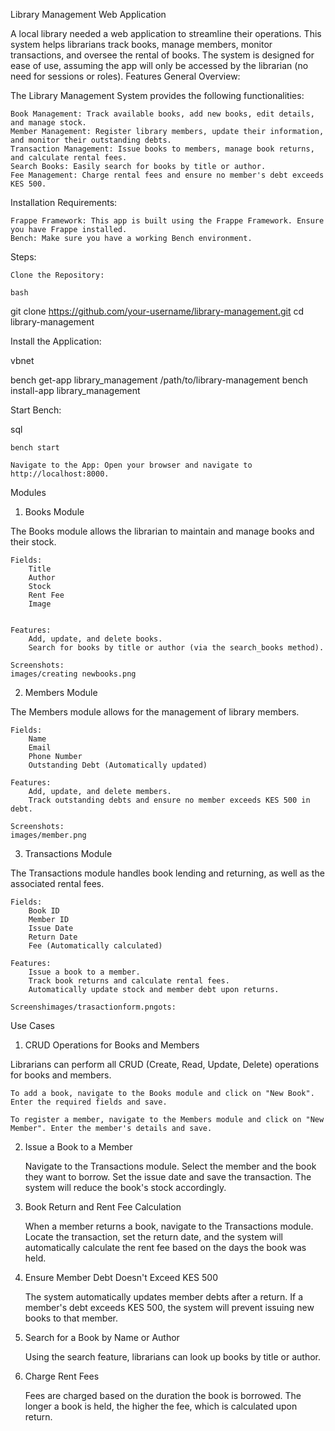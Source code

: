 Library Management Web Application

A local library needed a web application to streamline their operations. This system helps librarians track books, manage members, monitor transactions, and oversee the rental of books. The system is designed for ease of use, assuming the app will only be accessed by the librarian (no need for sessions or roles).
Features
General Overview:

The Library Management System provides the following functionalities:

    Book Management: Track available books, add new books, edit details, and manage stock.
    Member Management: Register library members, update their information, and monitor their outstanding debts.
    Transaction Management: Issue books to members, manage book returns, and calculate rental fees.
    Search Books: Easily search for books by title or author.
    Fee Management: Charge rental fees and ensure no member's debt exceeds KES 500.

Installation
Requirements:

    Frappe Framework: This app is built using the Frappe Framework. Ensure you have Frappe installed.
    Bench: Make sure you have a working Bench environment.

Steps:

    Clone the Repository:

    bash

git clone https://github.com/your-username/library-management.git
cd library-management

Install the Application:

vbnet

bench get-app library_management /path/to/library-management
bench install-app library_management

Start Bench:

sql

    bench start

    Navigate to the App: Open your browser and navigate to http://localhost:8000.

Modules
1. Books Module

The Books module allows the librarian to maintain and manage books and their stock.

    Fields:
        Title
        Author
        Stock
        Rent Fee
        Image
        

    Features:
        Add, update, and delete books.
        Search for books by title or author (via the search_books method).

    Screenshots:
    images/creating newbooks.png

2. Members Module

The Members module allows for the management of library members.

    Fields:
        Name
        Email
        Phone Number
        Outstanding Debt (Automatically updated)

    Features:
        Add, update, and delete members.
        Track outstanding debts and ensure no member exceeds KES 500 in debt.

    Screenshots:
    images/member.png
    

3. Transactions Module

The Transactions module handles book lending and returning, as well as the associated rental fees.

    Fields:
        Book ID
        Member ID
        Issue Date
        Return Date
        Fee (Automatically calculated)

    Features:
        Issue a book to a member.
        Track book returns and calculate rental fees.
        Automatically update stock and member debt upon returns.

    Screenshimages/trasactionform.pngots:
    
Use Cases
1. CRUD Operations for Books and Members

Librarians can perform all CRUD (Create, Read, Update, Delete) operations for books and members.

    To add a book, navigate to the Books module and click on "New Book". Enter the required fields and save.

    To register a member, navigate to the Members module and click on "New Member". Enter the member's details and save.

2. Issue a Book to a Member

    Navigate to the Transactions module.
    Select the member and the book they want to borrow.
    Set the issue date and save the transaction. The system will reduce the book's stock accordingly.

3. Book Return and Rent Fee Calculation

    When a member returns a book, navigate to the Transactions module.
    Locate the transaction, set the return date, and the system will automatically calculate the rent fee based on the days the book was held.

4. Ensure Member Debt Doesn't Exceed KES 500

    The system automatically updates member debts after a return. If a member's debt exceeds KES 500, the system will prevent issuing new books to that member.

5. Search for a Book by Name or Author

    Using the search feature, librarians can look up books by title or author.

6. Charge Rent Fees

    Fees are charged based on the duration the book is borrowed. The longer a book is held, the higher the fee, which is calculated upon return.
